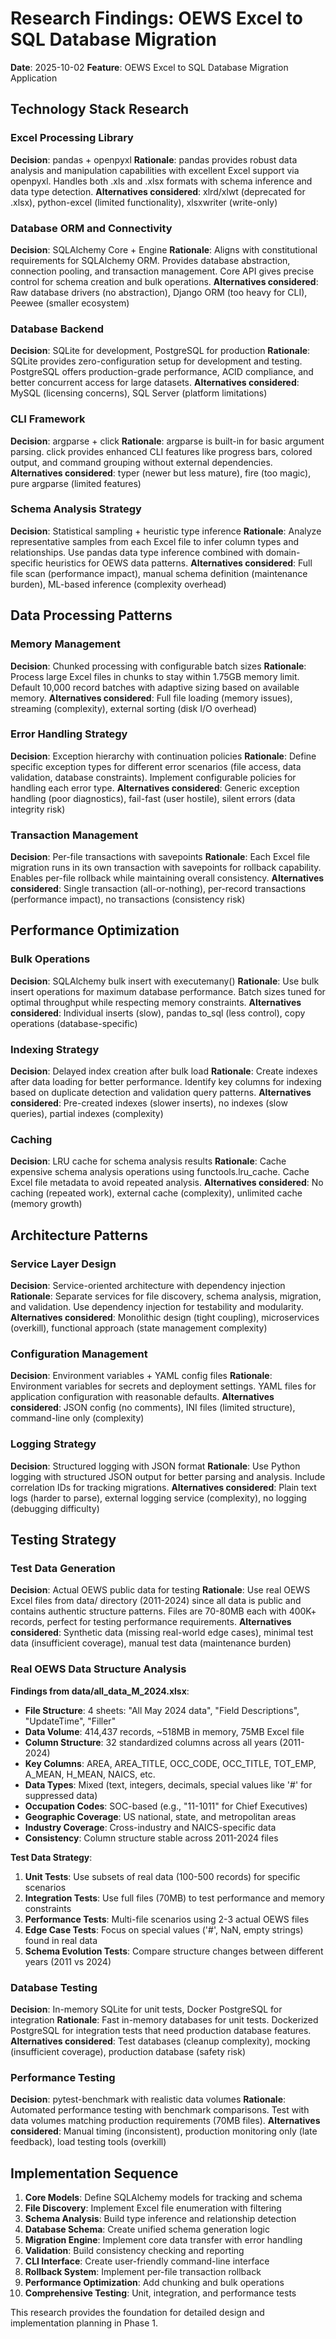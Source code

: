 # Research Findings: OEWS Excel to SQL Database Migration

**Date**: 2025-10-02
**Feature**: OEWS Excel to SQL Database Migration Application

## Technology Stack Research

### Excel Processing Library
**Decision**: pandas + openpyxl
**Rationale**: pandas provides robust data analysis and manipulation capabilities with excellent Excel support via openpyxl. Handles both .xls and .xlsx formats with schema inference and data type detection.
**Alternatives considered**: xlrd/xlwt (deprecated for .xlsx), python-excel (limited functionality), xlsxwriter (write-only)

### Database ORM and Connectivity
**Decision**: SQLAlchemy Core + Engine
**Rationale**: Aligns with constitutional requirements for SQLAlchemy ORM. Provides database abstraction, connection pooling, and transaction management. Core API gives precise control for schema creation and bulk operations.
**Alternatives considered**: Raw database drivers (no abstraction), Django ORM (too heavy for CLI), Peewee (smaller ecosystem)

### Database Backend
**Decision**: SQLite for development, PostgreSQL for production
**Rationale**: SQLite provides zero-configuration setup for development and testing. PostgreSQL offers production-grade performance, ACID compliance, and better concurrent access for large datasets.
**Alternatives considered**: MySQL (licensing concerns), SQL Server (platform limitations)

### CLI Framework
**Decision**: argparse + click
**Rationale**: argparse is built-in for basic argument parsing. click provides enhanced CLI features like progress bars, colored output, and command grouping without external dependencies.
**Alternatives considered**: typer (newer but less mature), fire (too magic), pure argparse (limited features)

### Schema Analysis Strategy
**Decision**: Statistical sampling + heuristic type inference
**Rationale**: Analyze representative samples from each Excel file to infer column types and relationships. Use pandas data type inference combined with domain-specific heuristics for OEWS data patterns.
**Alternatives considered**: Full file scan (performance impact), manual schema definition (maintenance burden), ML-based inference (complexity overhead)

## Data Processing Patterns

### Memory Management
**Decision**: Chunked processing with configurable batch sizes
**Rationale**: Process large Excel files in chunks to stay within 1.75GB memory limit. Default 10,000 record batches with adaptive sizing based on available memory.
**Alternatives considered**: Full file loading (memory issues), streaming (complexity), external sorting (disk I/O overhead)

### Error Handling Strategy
**Decision**: Exception hierarchy with continuation policies
**Rationale**: Define specific exception types for different error scenarios (file access, data validation, database constraints). Implement configurable policies for handling each error type.
**Alternatives considered**: Generic exception handling (poor diagnostics), fail-fast (user hostile), silent errors (data integrity risk)

### Transaction Management
**Decision**: Per-file transactions with savepoints
**Rationale**: Each Excel file migration runs in its own transaction with savepoints for rollback capability. Enables per-file rollback while maintaining overall consistency.
**Alternatives considered**: Single transaction (all-or-nothing), per-record transactions (performance impact), no transactions (consistency risk)

## Performance Optimization

### Bulk Operations
**Decision**: SQLAlchemy bulk insert with executemany()
**Rationale**: Use bulk insert operations for maximum database performance. Batch sizes tuned for optimal throughput while respecting memory constraints.
**Alternatives considered**: Individual inserts (slow), pandas to_sql (less control), copy operations (database-specific)

### Indexing Strategy
**Decision**: Delayed index creation after bulk load
**Rationale**: Create indexes after data loading for better performance. Identify key columns for indexing based on duplicate detection and validation query patterns.
**Alternatives considered**: Pre-created indexes (slower inserts), no indexes (slow queries), partial indexes (complexity)

### Caching
**Decision**: LRU cache for schema analysis results
**Rationale**: Cache expensive schema analysis operations using functools.lru_cache. Cache Excel file metadata to avoid repeated analysis.
**Alternatives considered**: No caching (repeated work), external cache (complexity), unlimited cache (memory growth)

## Architecture Patterns

### Service Layer Design
**Decision**: Service-oriented architecture with dependency injection
**Rationale**: Separate services for file discovery, schema analysis, migration, and validation. Use dependency injection for testability and modularity.
**Alternatives considered**: Monolithic design (tight coupling), microservices (overkill), functional approach (state management complexity)

### Configuration Management
**Decision**: Environment variables + YAML config files
**Rationale**: Environment variables for secrets and deployment settings. YAML files for application configuration with reasonable defaults.
**Alternatives considered**: JSON config (no comments), INI files (limited structure), command-line only (complexity)

### Logging Strategy
**Decision**: Structured logging with JSON format
**Rationale**: Use Python logging with structured JSON output for better parsing and analysis. Include correlation IDs for tracking migrations.
**Alternatives considered**: Plain text logs (harder to parse), external logging service (complexity), no logging (debugging difficulty)

## Testing Strategy

### Test Data Generation
**Decision**: Actual OEWS public data for testing
**Rationale**: Use real OEWS Excel files from data/ directory (2011-2024) since all data is public and contains authentic structure patterns. Files are 70-80MB each with 400K+ records, perfect for testing performance requirements.
**Alternatives considered**: Synthetic data (missing real-world edge cases), minimal test data (insufficient coverage), manual test data (maintenance burden)

### Real OEWS Data Structure Analysis
**Findings from data/all_data_M_2024.xlsx**:
- **File Structure**: 4 sheets: "All May 2024 data", "Field Descriptions", "UpdateTime", "Filler"
- **Data Volume**: 414,437 records, ~518MB in memory, 75MB Excel file
- **Column Structure**: 32 standardized columns across all years (2011-2024)
- **Key Columns**: AREA, AREA_TITLE, OCC_CODE, OCC_TITLE, TOT_EMP, A_MEAN, H_MEAN, NAICS, etc.
- **Data Types**: Mixed (text, integers, decimals, special values like '#' for suppressed data)
- **Occupation Codes**: SOC-based (e.g., "11-1011" for Chief Executives)
- **Geographic Coverage**: US national, state, and metropolitan areas
- **Industry Coverage**: Cross-industry and NAICS-specific data
- **Consistency**: Column structure stable across 2011-2024 files

**Test Data Strategy**:
1. **Unit Tests**: Use subsets of real data (100-500 records) for specific scenarios
2. **Integration Tests**: Use full files (70MB) to test performance and memory constraints
3. **Performance Tests**: Multi-file scenarios using 2-3 actual OEWS files
4. **Edge Case Tests**: Focus on special values ('#', NaN, empty strings) found in real data
5. **Schema Evolution Tests**: Compare structure changes between different years (2011 vs 2024)

### Database Testing
**Decision**: In-memory SQLite for unit tests, Docker PostgreSQL for integration
**Rationale**: Fast in-memory databases for unit tests. Dockerized PostgreSQL for integration tests that need production database features.
**Alternatives considered**: Test databases (cleanup complexity), mocking (insufficient coverage), production database (safety risk)

### Performance Testing
**Decision**: pytest-benchmark with realistic data volumes
**Rationale**: Automated performance testing with benchmark comparisons. Test with data volumes matching production requirements (70MB files).
**Alternatives considered**: Manual timing (inconsistent), production monitoring only (late feedback), load testing tools (overkill)

## Implementation Sequence

1. **Core Models**: Define SQLAlchemy models for tracking and schema
2. **File Discovery**: Implement Excel file enumeration with filtering
3. **Schema Analysis**: Build type inference and relationship detection
4. **Database Schema**: Create unified schema generation logic
5. **Migration Engine**: Implement core data transfer with error handling
6. **Validation**: Build consistency checking and reporting
7. **CLI Interface**: Create user-friendly command-line interface
8. **Rollback System**: Implement per-file transaction rollback
9. **Performance Optimization**: Add chunking and bulk operations
10. **Comprehensive Testing**: Unit, integration, and performance tests

This research provides the foundation for detailed design and implementation planning in Phase 1.